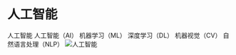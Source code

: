 

# 人工智能
人工智能
	人工智能（AI）
	机器学习（ML）
	深度学习（DL）
	机器视觉（CV）
	自然语言处理（NLP）
![人工智能](https://pic4.zhimg.com/80/v2-be825574a1ce34c0d3104a9b570ccce7_hd.jpg)